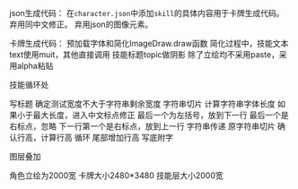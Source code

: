 json生成代码：
在`character.json`中添加`skill`的具体内容用于卡牌生成代码。
弃用同中文修正。
弃用json的图像元素。

卡牌生成代码：
预加载字体和简化ImageDraw.draw函数
    简化过程中，技能文本text使用muit，其他直接调用
    技能标题topic做阴影
除了立绘均不采用paste，采用alpha粘贴

技能循环处

写标题
    确定测试宽度不大于字符串剩余宽度
    字符串切片
    计算字符串字体长度
    如果小于最大长度，进入中文标点修正
        最后一个为左括号，放到下一行
        最后一个是右标点，忽略
        下一行第一个是右标点，放到上一行
    字符串传递
    原字符串切片
    确认行高，计算行高
    循环
尾部增加行高
写底附字

图层叠加




角色立绘为2000宽
卡牌大小2480*3480
技能层大小2000宽
